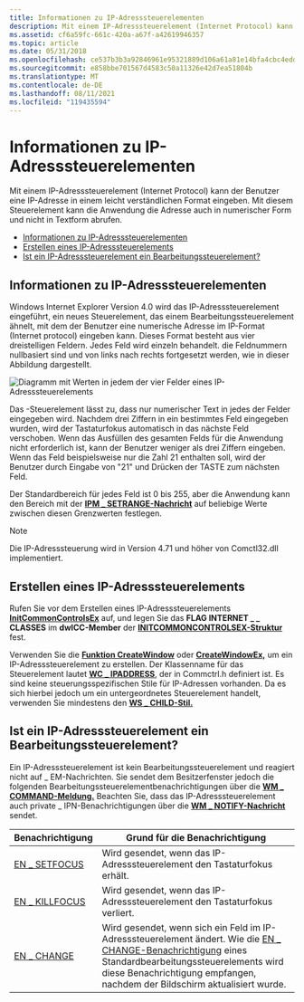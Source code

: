 ```yaml
---
title: Informationen zu IP-Adresssteuerelementen
description: Mit einem IP-Adresssteuerelement (Internet Protocol) kann der Benutzer eine IP-Adresse in einem leicht verständlichen Format eingeben.
ms.assetid: cf6a59fc-661c-420a-a67f-a42619946357
ms.topic: article
ms.date: 05/31/2018
ms.openlocfilehash: ce537b3b3a92846961e95321889d106a61a81e14bfa4cbc4edd93da5c8c033ae
ms.sourcegitcommit: e858bbe701567d4583c50a11326e42d7ea51804b
ms.translationtype: MT
ms.contentlocale: de-DE
ms.lasthandoff: 08/11/2021
ms.locfileid: "119435594"
---
```

# <a name="about-ip-address-controls"></a>Informationen zu IP-Adresssteuerelementen

Mit einem IP-Adresssteuerelement (Internet Protocol) kann der Benutzer eine IP-Adresse in einem leicht verständlichen Format eingeben. Mit diesem Steuerelement kann die Anwendung die Adresse auch in numerischer Form und nicht in Textform abrufen.

-   [Informationen zu IP-Adresssteuerelementen](#about-ip-address-controls)
-   [Erstellen eines IP-Adresssteuerelements](#creating-an-ip-address-control)
-   [Ist ein IP-Adresssteuerelement ein Bearbeitungssteuerelement?](#is-an-ip-address-control-an-edit-control)

## <a name="about-ip-address-controls"></a>Informationen zu IP-Adresssteuerelementen

Windows Internet Explorer Version 4.0 wird das IP-Adresssteuerelement eingeführt, ein neues Steuerelement, das einem Bearbeitungssteuerelement ähnelt, mit dem der Benutzer eine numerische Adresse im IP-Format (Internet protocol) eingeben kann. Dieses Format besteht aus vier dreistelligen Feldern. Jedes Feld wird einzeln behandelt. die Feldnummern nullbasiert sind und von links nach rechts fortgesetzt werden, wie in dieser Abbildung dargestellt.

![Diagramm mit Werten in jedem der vier Felder eines IP-Adresssteuerelements](images/ipa-scrn.png)

Das -Steuerelement lässt zu, dass nur numerischer Text in jedes der Felder eingegeben wird. Nachdem drei Ziffern in ein bestimmtes Feld eingegeben wurden, wird der Tastaturfokus automatisch in das nächste Feld verschoben. Wenn das Ausfüllen des gesamten Felds für die Anwendung nicht erforderlich ist, kann der Benutzer weniger als drei Ziffern eingeben. Wenn das Feld beispielsweise nur die Zahl 21 enthalten soll, wird der Benutzer durch Eingabe von "21" und Drücken der TASTE zum nächsten Feld.

Der Standardbereich für jedes Feld ist 0 bis 255, aber die Anwendung kann den Bereich mit der [**IPM \_ SETRANGE-Nachricht**](ipm-setrange.md) auf beliebige Werte zwischen diesen Grenzwerten festlegen.

> [!Note]  
> Die IP-Adresssteuerung wird in Version 4.71 und höher von Comctl32.dll implementiert.

 

## <a name="creating-an-ip-address-control"></a>Erstellen eines IP-Adresssteuerelements

Rufen Sie vor dem Erstellen eines IP-Adresssteuerelements [**InitCommonControlsEx**](/windows/desktop/api/Commctrl/nf-commctrl-initcommoncontrolsex) auf, und legen Sie das **FLAG INTERNET \_ \_ CLASSES** im **dwICC-Member** der [**INITCOMMONCONTROLSEX-Struktur**](/windows/win32/api/commctrl/ns-commctrl-initcommoncontrolsex) fest.

Verwenden Sie die [**Funktion CreateWindow**](/windows/desktop/api/winuser/nf-winuser-createwindowa) oder [**CreateWindowEx,**](/windows/desktop/api/winuser/nf-winuser-createwindowexa) um ein IP-Adresssteuerelement zu erstellen. Der Klassenname für das Steuerelement lautet [**WC \_ IPADDRESS**](common-control-window-classes.md), der in Commctrl.h definiert ist. Es sind keine steuerungsspezifischen Stile für IP-Adressen vorhanden. Da es sich hierbei jedoch um ein untergeordnetes Steuerelement handelt, verwenden Sie mindestens den [**WS \_ CHILD-Stil.**](/windows/desktop/winmsg/window-styles)

## <a name="is-an-ip-address-control-an-edit-control"></a>Ist ein IP-Adresssteuerelement ein Bearbeitungssteuerelement?

Ein IP-Adresssteuerelement ist kein Bearbeitungssteuerelement und reagiert nicht auf \_ EM-Nachrichten. Sie sendet dem Besitzerfenster jedoch die folgenden Bearbeitungssteuerelementbenachrichtigungen über die [**WM \_ COMMAND-Meldung.**](/windows/desktop/menurc/wm-command) Beachten Sie, dass das IP-Adresssteuerelement auch private \_ IPN-Benachrichtigungen über die [**WM \_ NOTIFY-Nachricht**](wm-notify.md) sendet.



|     Benachrichtigung                              |     Grund für die Benachrichtigung                                                                                                                                                                                                    |
|-----------------------------------|---------------------------------------------------------------------------------------------------------------------------------------------------------------------------------------------------------|
| [EN \_ SETFOCUS](en-setfocus.md)   | Wird gesendet, wenn das IP-Adresssteuerelement den Tastaturfokus erhält.                                                                                                                                              |
| [EN \_ KILLFOCUS](en-killfocus.md) | Wird gesendet, wenn das IP-Adresssteuerelement den Tastaturfokus verliert.                                                                                                                                              |
| [EN \_ CHANGE](en-change.md)       | Wird gesendet, wenn sich ein Feld im IP-Adresssteuerelement ändert. Wie die [EN \_ CHANGE-Benachrichtigung](en-change.md) eines Standardbearbeitungssteuerelements wird diese Benachrichtigung empfangen, nachdem der Bildschirm aktualisiert wurde. |



 

 

 